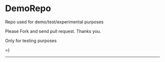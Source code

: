 # DemoRepo
Repo used for demo/test/experimental purposes

Please Fork and send pull request. Thanks you.

Only for testing purposes

=)

****
